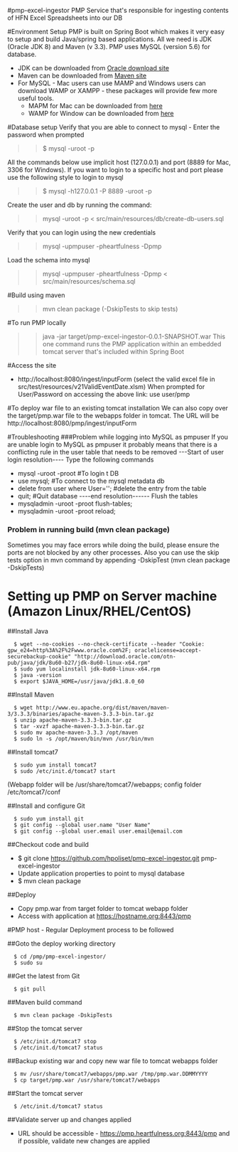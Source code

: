 #pmp-excel-ingestor
PMP Service that's responsible for ingesting contents of HFN Excel Spreadsheets into our DB

#Environment Setup
PMP is built on Spring Boot which makes it very easy to setup and build Java/spring based applications. All we need is JDK (Oracle JDK 8) and Maven (v 3.3). PMP uses MySQL (version 5.6) for database.

 * JDK can be downloaded from [Oracle download site](http://www.oracle.com/technetwork/java/javase/downloads/index.html)
 * Maven can be downloaded from [Maven site](https://maven.apache.org/download.html)
 * For MySQL - Mac users can use MAMP and Windows users can download WAMP or XAMPP - these packages will provide few more useful tools.
   * MAPM for Mac can be downloaded from [here](https://www.mamp.info/en/downloads/) 
   * WAMP for Window can be downloaded from [here](http://www.wampserver.com/en/#download-wrapper) 

#Database setup
Verify that you are able to connect to mysql - Enter the password when prompted
 >> $ mysql -uroot -p

All the commands below use implicit host (127.0.0.1) and port (8889 for Mac, 3306 for Windows).
If you want to login to a specific host and port please use the following style to login to mysql
 >> $ mysql -h127.0.0.1 -P 8889 -uroot -p

Create the user and db by running the command:
  >> mysql -uroot -p < src/main/resources/db/create-db-users.sql

Verify that you can login using the new credentials
  >> mysql -upmpuser -pheartfulness -Dpmp

Load the schema into mysql
  >> mysql -upmpuser -pheartfulness -Dpmp < src/main/resources/schema.sql

#Build using maven
 >>  mvn clean package (-DskipTests to skip tests)

#To run PMP locally
 >> java -jar target/pmp-excel-ingestor-0.0.1-SNAPSHOT.war
This one command runs the PMP application within an embedded tomcat server that's included within Spring Boot

#Access the site
 * http://localhost:8080/ingest/inputForm (select the valid excel file in src/test/resources/v21ValidEventDate.xlsm)
When prompted for User/Password on accessing the above link: use user/pmp

#To deploy war file to an existing tomcat installation
We can also copy over the target/pmp.war file to the webapps folder in tomcat. The URL will be http://localhost:8080/pmp/ingest/inputForm 

#Troubleshooting
###Problem while logging into MySQL as pmpuser 
If you are unable login to MySQL as pmpuser it probably means that there is a conflicting rule in the user table that needs to be removed
---Start of user login resolution----
Type the following commands
*  mysql -uroot -proot #To login t DB
*  use mysql; #To connect to the mysql metadata db
*  delete from user where User=''; #delete the entry from the table
*  quit; #Quit database
----end resolution------
Flush the tables
*  mysqladmin -uroot -proot flush-tables;
*  mysqladmin -uroot -proot reload;

### Problem in running build (mvn clean package) 
Sometimes you may face errors while doing the build, please ensure the ports are not blocked by any other processes. Also you can use the skip tests option in mvn command by appending -DskipTest (mvn clean package -DskipTests)

# Setting up PMP on Server machine (Amazon Linux/RHEL/CentOS)
##Install Java

```
  $ wget --no-cookies --no-check-certificate --header "Cookie: gpw_e24=http%3A%2F%2Fwww.oracle.com%2F; oraclelicense=accept-securebackup-cookie" "http://download.oracle.com/otn-pub/java/jdk/8u60-b27/jdk-8u60-linux-x64.rpm"
  $ sudo yum localinstall jdk-8u60-linux-x64.rpm 
  $ java -version
  $ export $JAVA_HOME=/usr/java/jdk1.8.0_60
```
##Install Maven
```
  $ wget http://www.eu.apache.org/dist/maven/maven-3/3.3.3/binaries/apache-maven-3.3.3-bin.tar.gz
  $ unzip apache-maven-3.3.3-bin.tar.gz 
  $ tar -xvzf apache-maven-3.3.3-bin.tar.gz 
  $ sudo mv apache-maven-3.3.3 /opt/maven
  $ sudo ln -s /opt/maven/bin/mvn /usr/bin/mvn
```

##Install tomcat7
```
  $ sudo yum install tomcat7
  $ sudo /etc/init.d/tomcat7 start 
```
  (Webapp folder will be /usr/share/tomcat7/webapps; config folder /etc/tomcat7/conf

##Install and configure Git
```
  $ sudo yum install git
  $ git config --global user.name "User Name"
  $ git config --global user.email user.email@email.com
```
  
##Checkout code and build
  * $ git clone https://github.com/hpoliset/pmp-excel-ingestor.git pmp-excel-ingestor
  * Update application properties to point to mysql database 
  * $ mvn clean package
  
##Deploy
  *  Copy pmp.war from target folder to tomcat webapp folder
  *  Access with application at https://hostname.org:8443/pmp

#PMP host - Regular Deployment process to be followed 

##Goto the deploy working directory
```
  $ cd /pmp/pmp-excel-ingestor/
  $ sudo su
```
  
##Get the latest from Git
```
  $ git pull
```
  
##Maven build command
```
  $ mvn clean package -DskipTests
```

##Stop the tomcat server
```
  $ /etc/init.d/tomcat7 stop
  $ /etc/init.d/tomcat7 status
```

##Backup existing war and copy new war file to tomcat webapps folder 
```
  $ mv /usr/share/tomcat7/webapps/pmp.war /tmp/pmp.war.DDMMYYYY
  $ cp target/pmp.war /usr/share/tomcat7/webapps
```

##Start the tomcat server
```
  $ /etc/init.d/tomcat7 status
```
  
##Validate server up and changes applied 
* URL should be accessible - https://pmp.heartfulness.org:8443/pmp and if possible, validate new changes are applied

